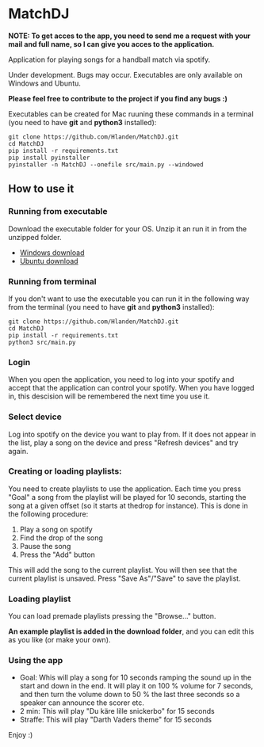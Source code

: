 # MatchDJ
**NOTE: To get acces to the app, you need to send me a request with your mail and full name, so I can give you acces to the application.**

Application for playing songs for a handball match via spotify. 

Under development. Bugs may occur. Executables are only available on Windows and Ubuntu.

**Please feel free to contribute to the project if you find any bugs :)**

Executables can be created for Mac ruuning these commands in a terminal (you need to have **git** and **python3** installed): 
```
git clone https://github.com/Hlanden/MatchDJ.git
cd MatchDJ
pip install -r requirements.txt
pip install pyinstaller
pyinstaller -n MatchDJ --onefile src/main.py --windowed
```

## How to use it

### Running from executable
Download the executable folder for your OS. Unzip it an run it in from the unzipped folder.
* [Windows download](https://github.com/Hlanden/MatchDJ/raw/master/Executables/MatchDJ_Windows.zip)
* [Ubuntu download](https://github.com/Hlanden/MatchDJ/raw/master/Executables/MatchDJ_Ubuntu.zip)

### Running from terminal
If you don't want to use the executable you can run it in the following way from the terminal (you need to have **git** and **python3** installed): 
```
git clone https://github.com/Hlanden/MatchDJ.git
cd MatchDJ
pip install -r requirements.txt
python3 src/main.py
```

### Login
When you open the application, you need to log into your spotify and accept that the application can control your spotify. When you have logged in, this descision will be remembered the next time you use it. 

### Select device
Log into spotify on the device you want to play from. If it does not appear in the list, play a song on the device and press "Refresh devices" and try again. 

### Creating or loading playlists: 
You need to create playlists to use the application. Each time you press "Goal" a song from the playlist will be played for 10 seconds, starting the song at a given offset (so it starts at thedrop for instance). This is done in the following procedure:

1. Play a song on spotify 
2. Find the drop of the song
3. Pause the song 
4. Press the "Add" button

This will add the song to the current playlist. You will then see that the current playlist is unsaved. Press "Save As"/"Save" to save the playlist.

### Loading playlist
You can load premade playlists pressing the "Browse..." button. 

**An example playlist is added in the download folder**, and you can edit this as you like (or make your own).

### Using the app
* Goal: Whis will play a song for 10 seconds ramping the sound up in the start and down in the end. It will play it on 100 % volume for 7 seconds, and then turn the volume down to 50 % the last three seconds so a speaker can announce the scorer etc.
* 2 min: This will play "Du käre lille snickerbo" for 15 seconds
* Straffe: This will play "Darth Vaders theme" for 15 seconds

Enjoy :) 
